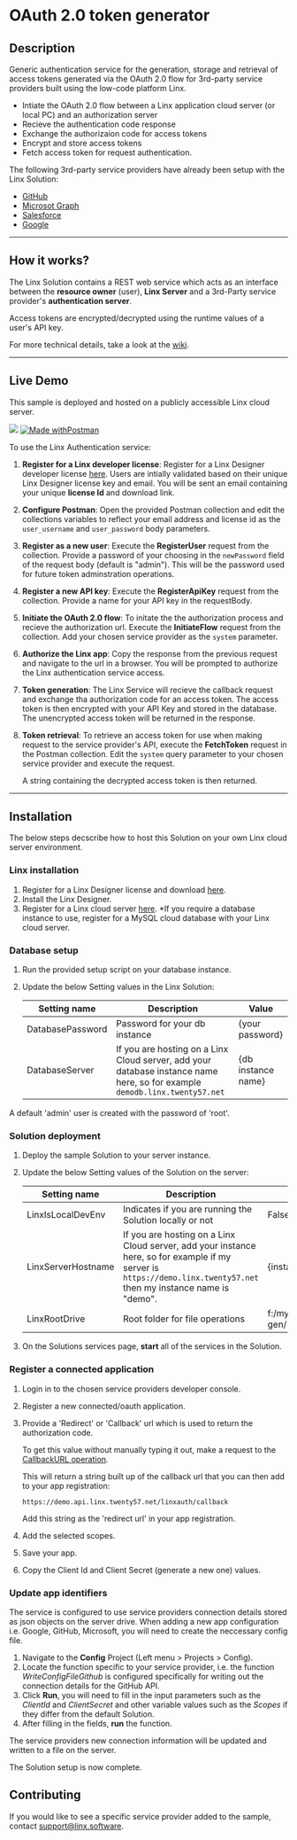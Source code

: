 # OAuth 2.0 token generator

## Description

Generic authentication service for the generation, storage and retrieval of access tokens generated via the OAuth 2.0 flow for 3rd-party service providers built using the low-code platform Linx.


- Intiate the OAuth 2.0 flow between a Linx application cloud server (or local PC) and an authorization server
- Recieve the authentication code response
- Exchange the authorizaion code for access tokens
- Encrypt and store access tokens
- Fetch access token for request authentication.


The following 3rd-party service providers have already been setup with the Linx Solution:

- [GitHub](https://docs.github.com/en/developers/apps/building-oauth-apps/authorizing-oauth-apps)
- [Microsot Graph](https://docs.microsoft.com/en-us/graph/api/overview?view=graph-rest-1.0&preserve-view=true)
- [Salesforce](https://developer.salesforce.com/docs/atlas.en-us.api_rest.meta/api_rest/intro_curl.htm)
- [Google]()

---

## How it works?

The Linx Solution contains a REST web service which acts as an interface between the **resource owner** (user), **Linx Server** and a 3rd-Party service provider's **authentication server**.

Access tokens are encrypted/decrypted using the runtime values of a user's API key.



For more technical details, take a look at the [wiki](https://github.com/linx-software/oauth2-token-generator/wiki).

---

## Live Demo

This sample is deployed and hosted on a publicly accessible Linx cloud server. 

[![](https://img.shields.io/badge/API_reference-white?style=flat-square&logo=swagger&color=43CA61&labelColor=white&logoColor=43CA61)](https://demo.api.linx.twenty57.net/linxauth/swagger) [![Made withPostman](https://img.shields.io/badge/Postman_collection-white?style=flat-square&logo=postman&color=EF5B25&labelColor=white)](/tests/postman-collection/linx-auth-request-collection.json)

To use the Linx Authentication service:

1. __Register for a Linx developer license__: Register for a Linx Designer developer license [here](https://linx.software/get-started-and-download-linx-a-low-code-platform-for-developers/). Users are intially validated based on their unique Linx Designer license key and email. You will be sent an email containing your unique __license Id__ and download link.
1. __Configure Postman__: Open the provided Postman collection and edit the collections variables to reflect your email address and license id as the `user_username` and `user_password` body parameters. 
  
2. __Register as a new user__: Execute the __RegisterUser__ request from the collection. Provide a password of your choosing in the `newPassword` field of the request body (default is "admin"). This will be the password used for future token adminstration operations. 
   
 
2. __Register a new API key__: Execute the __RegisterApiKey__ request from the collection. Provide a name for your API key in the requestBody.
  
3. __Initiate the OAuth 2.0 flow__: To initate the the authorization process and recieve the authorization url. Execute the __InitiateFlow__ request from the collection. Add your chosen service provider as the `system` parameter.
4. __Authorize the Linx app__: Copy the response from the previous request and navigate to the url in a browser. You will be prompted to authorize the Linx authentication service access.
  
5. __Token generation__: The Linx Service will recieve the callback request and exchange tha authorization code for an access token. The access token is then encrypted with your API Key and stored in the database. The unencrypted access token will be returned in the response. 
  
5. __Token retrieval__: To retrieve an access token for use when making request to the service provider's API, execute the __FetchToken__ request in the Postman collection. Edit the `system` query parameter to your chosen service provider and execute the request.
      
   A string containing the decrypted access token is then returned.

---

## Installation

The below steps decscribe how to host this Solution on your own Linx cloud server environment.

### Linx installation
1. Register for a Linx Designer license and download [here](https://linx.software/get-started-and-download-linx-a-low-code-platform-for-developers/).
2. Install the Linx Designer.
2. Register for a Linx cloud server [here](https://linx.software/server-buy2/). *If you require a database instance to use, register for a MySQL cloud database with your Linx cloud server.

### Database setup

1. Run the provided setup script on your database instance.
3. Update the below Setting values in the Linx Solution:

    | Setting name | Description | Value
    | --- | --- | --- 
    |DatabasePassword | Password for your db instance | {your password} |
    |DatabaseServer | If you are hosting on a Linx Cloud server, add your database instance name here, so for example  `demodb.linx.twenty57.net`  | {db instance name}

A default 'admin' user is created with the password of 'root'.

### Solution deployment

1. Deploy the sample Solution to your server instance.
3. Update the below Setting values of the Solution on the server:

    | Setting name | Description | Value
    | --- | --- | --- 
    |LinxIsLocalDevEnv | Indicates if you are running the Solution locally or not | False |
    |LinxServerHostname | If you are hosting on a Linx Cloud server, add your instance here, so for example if my server is `https://demo.linx.twenty57.net` then my instance name is "demo".  | {instance name}
    |LinxRootDrive | Root folder for file operations | f:/mydrive/token-gen/ |
 3. On the Solutions services page, __start__ all of the services in the Solution.   

### Register a connected application

1. Login in to the chosen service providers developer console.
2. Register a new connected/oauth application.
3. Provide a 'Redirect' or 'Callback' url which is used to return the authorization code.
   
   To get this value without manually typing it out, make a request to the [CallbackURL operation](https://demo.api.linx.twenty57.net/linxauth/swagger/index.html?url=/linxauth/documentation/openapi.json#/OAuth%202.0%20flow/CallbackUrl).

   This will return a string built up of the callback url that you can then add to your app registration:
   ```
   https://demo.api.linx.twenty57.net/linxauth/callback
   ```

   Add this string as the 'redirect url' in your app registration.
5. Add the selected scopes.
4. Save your app.
1. Copy the Client Id and Client Secret (generate a new one) values.

### Update app identifiers

The service is configured to use service providers connection details stored as json objects on the server drive. When adding a new app configuration i.e. Google, GitHub, Microsoft, you will need to create the neccessary config file. 

1. Navigate to the __Config__ Project (Left menu > Projects > Config).
2. Locate the function specific to your service provider, i.e. the function _WriteConfigFileGithub_ is configured specifically for writing out the connection details for the GitHub API. 
3. Click __Run__, you will need to fill in the input parameters such as the _ClientId_ and _ClientSecret_ and other variable values such as the _Scopes_ if they differ from the default Solution. 
4. After filling in the fields, __run__ the function.

The service providers new connection information will be updated and written to a file on the server. 

The Solution setup is now complete.

 ## Contributing

 If you would like to see a specific service provider added to the sample, contact support@linx.software.





